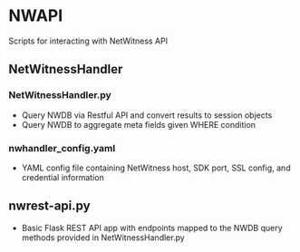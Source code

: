 # NWAPI
Scripts for interacting with NetWitness API

## NetWitnessHandler
### NetWitnessHandler.py
- Query NWDB via Restful API and convert results to session objects
- Query NWDB to aggregate meta fields given WHERE condition

### nwhandler_config.yaml
- YAML config file containing NetWitness host, SDK port, SSL config, and credential information

## nwrest-api.py
- Basic Flask REST API app with endpoints mapped to the NWDB query methods provided in NetWitnessHandler.py